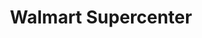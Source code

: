 ---
title: "Walmart Supercenter"
url: /salisbury/walmart-supercenter-north-salisbury-boulevard/
shop: Supermarkt
---